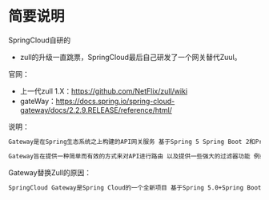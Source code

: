 # 简要说明
SpringCloud自研的
- zull的升级一直跳票，SpringCloud最后自己研发了一个网关替代Zuul。

官网：
- 上一代zull 1.X：https://github.com/NetFlix/zull/wiki
- gateWay：https://docs.spring.io/spring-cloud-gateway/docs/2.2.9.RELEASE/reference/html/

说明：
```bash
Gateway是在Spring生态系统之上构建的API网关服务 基于Spring 5 Spring Boot 2和Project Reactor等技术 

Gateway旨在提供一种简单而有效的方式来对API进行路由 以及提供一些强大的过滤器功能 例如 **熔断 限流 重试**等


```

Gateway替换Zull的原因：
```bash
SpringCloud Gateway是Spring Cloud的一个全新项目 基于Spring 5.0+Spring Boot 2.0和Project Reactor等技术开发的网关
```






























